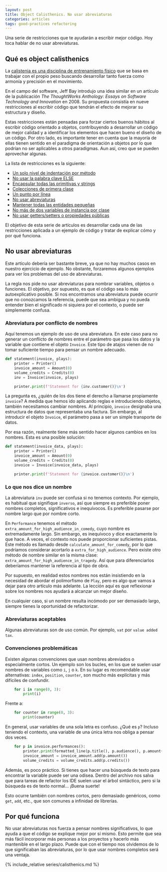 ```yaml
---
layout: post
title: Object Calisthenics. No usar abreviaturas
categories: articles
tags: good-practices refactoring
---
```


Una serie de restricciones que te ayudarán a escribir mejor código. Hoy toca hablar de no usar abreviaturas.

## Qué es object calisthenics

La [calistenia es una disciplina de entrenamiento físico](https://www.calistenia.net/que-es/) que se basa en trabajar con el propio peso buscando desarrollar tanto fuerza como armonía y precisión en el movimiento.

En el campo del software, Jeff Bay introdujo una idea similar en un artículo de la publicación _The ThoughtWorks Anthology: Essays on Software Technology and Innovation_ en 2008. Su propuesta consistía en nueve restricciones al escribir código que tendrán el efecto de mejorar su estructura y diseño.

Estas restricciones están pensadas para forzar ciertos buenos hábitos al escribir código orientado a objetos, contribuyendo a desarrollar un código de mejor calidad y a identificar los elementos que hacen bueno el diseño de un código. Por otro lado, es importante tener en cuenta que la mayoría de ellas tienen sentido en el paradigma de orientación a objetos por lo que podrían no ser aplicables a otros paradigmas. Aun así, creo que se pueden aprovechar algunas.

La lista de restricciones es la siguiente:

* [Un solo nivel de indentación por método](/calisthenics-1)
* [No usar la palabra clave ELSE](/calisthenics-2)
* [Encapsular todas las primitivas y strings](/calisthenics-3)
* [Colecciones de primera clase](/calisthenics-4)
* [Un punto por línea](/calisthenics-5)
* [No usar abreviaturas](/calisthenics-6)
* [Mantener todas las entidades pequeñas](/calisthenics-7)
* [No más de dos variables de instancia por clase](/calisthenics-8)
* [No usar getters/setters o propiedades públicas](/calisthenics-9)

El objetivo de esta serie de artículos es desarrollar cada una de las restricciones aplicada a un ejemplo de código y tratar de explicar cómo y por qué funciona.

## No usar abreviaturas

Este artículo debería ser bastante breve, ya que no hay muchos casos en nuestro ejercicio de ejemplo. No obstante, forzaremos algunos ejemplos para ver los problemas del uso de abreviaturas.

La regla nos pide no usar abreviaturas para nombrar variables, objetos o funciones. El objetivo, por supuesto, es que el código sea lo más autoexplicativo posible. Si nos encontramos una abreviatura puede ocurrir que no conozcamos la referencia, puede que sea ambigua y no pueda entender bien el significado ni siquiera por el contexto, o puede ser simplemente confusa.

### Abreviatura por conflicto de nombres

Aquí tenemos un ejemplo de uso de una abreviatura. En este caso para no generar un conflicto de nombres entre el parámetro que pasa los datos y la variable que contiene el objeto `Invoice`. Este tipo de atajos vienen de no tomar suficiente tiempo para pensar un nombre adecuado.

```python
def statement(invoice, plays):
    printer = Printer()
    invoice_amount = Amount(0)
    volume_credits = Credits(0)
    inv = Invoice(invoice, plays)

    printer.print(f'Statement for {inv.customer()}\n')
```

La pregunta es, ¿quién de los dos tiene el derecho a llamarse propiamente `invoice`? A medida que hemos ido aplicando reglas e introduciendo objetos, también necesitamos cambiar nombres. Al principio, `invoice` designaba una estructura de datos que representaba una factura. Sin embargo, al introducir el objeto `Invoice`, el parámetro pasa a ser un simple transporte de datos.

Por esa razón, realmente tiene más sentido hacer algunos cambios en los nombres. Esta es una posible solución:

```python
def statement(invoice_data, plays):
    printer = Printer()
    invoice_amount = Amount(0)
    volume_credits = Credits(0)
    invoice = Invoice(invoice_data, plays)

    printer.print(f'Statement for {invoice.customer()}\n')
```

### Lo que nos dice un nombre

La abreviatura `inv` puede ser confusa si no tenemos contexto. Por ejemplo, es habitual que signifique `inverso`, así que siempre es preferible poner nombres completos, significativos e inequívocos. Es preferible pasarse por nombre largo que por nombre corto.

En `Performance` tenemos el método `extra_amount_for_high_audience_in_comedy`, cuyo nombre es extremadamente largo. Sin embargo, es inequívoco y dice exactamente lo que hace. A veces, el contexto nos puede proporcionar suficientes pistas. Este método es llamado desde `calculate_amount_for_comedy`, por lo que podríamos considerar acortarlo a `extra_for_high_audience`. Pero existe otro método 
de nombre similar en la misma clase: `extra_amount_for_high_audience_in_tragedy`. Así que para diferenciarlos deberíamos mantener la referencia al tipo de obra.

Por supuesto, en realidad estos nombres nos están insistiendo en la necesidad de abordar el polimorfismo de `Play`, pero es algo que vamos a dejar para otro artículo más adelante. La lección aquí es que reflexionar sobre los nombres nos ayudará a alcanzar un mejor diseño.

En cualquier caso, si un nombre resulta incómodo por ser demasiado largo, siempre tienes la oportunidad de refactorizar.

### Abreviaturas aceptables

Algunas abreviaturas son de uso común. Por ejemplo, `vat` por `value added tax`.

### Convenciones problemáticas

Existen algunas convenciones que usan nombres abreviados o especialmente cortos. Un ejemplo son los bucles, en los que se suelen usar nombres de variables como `i`, `j` o `k`. En su lugar es recomendable usar alternativas: `index`, `position`, `counter`, son mucho más explícitas y más difíciles de confundir.

```python
    for i in range(0, 3):
        print(i)
```

Frente a:

```python
    for counter in range(0, 3):
        print(counter)
```

En general, usar variables de una sola letra es confuso. ¿Qué es `p`? Incluso teniendo el contexto, una variable de una única letra nos obliga a pensar dos veces.

```python
    for p in invoice.performances():
        printer.print(formatted_line(p.title(), p.audience(), p.amount()))
        invoice_amount = invoice_amount.add(p.amount())
        volume_credits = volume_credits.add(p.credits())
```

Además, es poco práctico. Si tienes que hacer una búsqueda de texto para encontrar la variable puede ser una odisea. Dentro del archivo nos salva que para tareas de refactor los IDE suelen usar el árbol sintáctico, pero si la búsqueda es de texto normal... ¡Buena suerte!

Esto ocurre también con nombres cortos, pero demasiado genéricos, como `get`, `add`, etc., que son comunes a infinidad de librerías.

## Por qué funciona

No usar abreviaturas nos fuerza a pensar nombres significativos, lo que ayuda a que el código se explique mejor por sí mismo. Esto permite que sea más fácil incorporar más personas a los proyectos y hacerlo más mantenible en el largo plazo. Puede que con el tiempo nos olvidemos de lo que significaban las abreviaturas, por lo que usar nombres completos será una ventaja.

{% include_relative series/calisthenics.md %}
